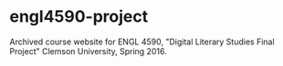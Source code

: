 # engl4590-project
Archived course website for ENGL 4590, "Digital Literary Studies Final Project" Clemson University, Spring 2016.
